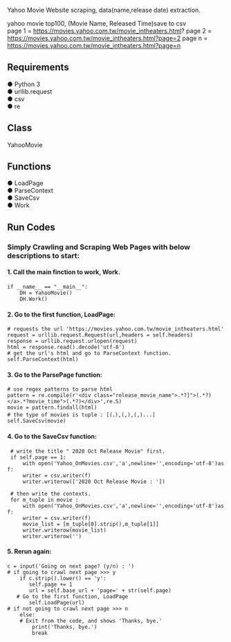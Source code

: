 Yahoo Movie Website scraping, data(name,release date) extraction.

yahoo movie top100, (Movie Name, Released Time)save to csv  
page 1 = https://movies.yahoo.com.tw/movie_intheaters.html? 
page 2 = https://movies.yahoo.com.tw/movie_intheaters.html?page=2 
page n = https://movies.yahoo.com.tw/movie_intheaters.html?page=n 

 
## Requirements
● Python 3    
● urllib.request   
● csv   
● re


## Class
YahooMovie


## Functions
● LoadPage    
● ParseContext   
● SaveCsv   
● Work


## Run Codes
### Simply Crawling and Scraping Web Pages with below descriptions to start:

#### 1. Call the main finction to work, Work.
    if __name__ == "__main__":
        DH = YahooMovie()
        DH.Work()
				
#### 2. Go to the first function, LoadPage:
    # requests the url 'https://movies.yahoo.com.tw/movie_intheaters.html'	    
    request = urllib.request.Request(url,headers = self.headers)  
    response = urllib.request.urlopen(request)
    html = response.read().decode('utf-8')
    # get the url's html and go to ParseContext function.
    self.ParseContext(html)   
				
#### 3. Go to the ParsePage function:
    # use regex patterns to parse html 
    pattern = re.compile(r'<div class="release_movie_name">.*?]">(.*?)</a>.*?movie_time">(.*?)</div>',re.S)
    movie = pattern.findall(html)
    # the type of movies is tuple : [(，),(,),(,)...]
    self.SaveCsv(movie)				
    
#### 4. Go to the SaveCsv function:
     # write the title " 2020 Oct Release Movie" first.
     if self.page == 1:
         with open('Yahoo_OnMovies.csv','a',newline='',encoding='utf-8')as f:
         writer = csv.writer(f)
         writer.writerow(['2020 Oct Release Movie : '])
     
     # then write the contexts.       
     for m_tuple in movie :
         with open('Yahoo_OnMovies.csv','a',newline='',encoding='utf-8')as f:
         writer = csv.writer(f)
         movie_list = [m_tuple[0].strip(),m_tuple[1]]                
         writer.writerow(movie_list)
         writer.writerow('')
        
#### 5. Rerun again:
	c = input('Going on next page? (y/n) : ')
	# if going to crawl next page >>> y
        if c.strip().lower() == 'y':
           self.page += 1
           url = self.base_url + 'page=' + str(self.page)
	   # Go to the first function, LoadPage
           self.LoadPage(url)
	# if not going to crawl next page >>> n
        else:
	    # Exit from the code, and shows 'Thanks, bye.'
            print('Thanks, bye.')
            break
